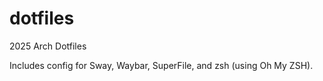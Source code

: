 # dotfiles
2025 Arch Dotfiles

Includes config for Sway, Waybar, SuperFile, and zsh (using Oh My ZSH).

